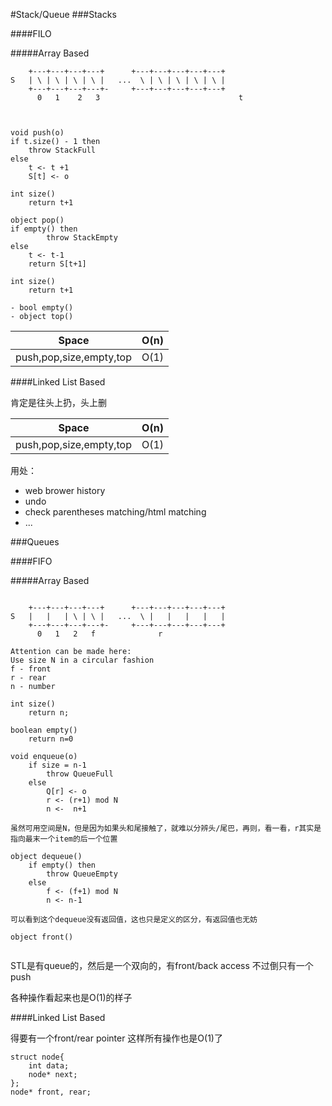 #Stack/Queue
###Stacks

####FILO

#####Array Based 

```
	+---+---+---+---+      +---+---+---+---+---+
S 	| \ | \ | \ | \ |   ...  \ | \ | \ | \ | \ |
	+---+---+---+---+-     +---+---+---+---+---+
	  0   1    2   3                               t
	  
	  
	  
void push(o)
if t.size() - 1 then 
	throw StackFull
else 
	t <- t +1
 	S[t] <- o
 	
int size()
	return t+1	

object pop()
if empty() then 
		throw StackEmpty
else 
	t <- t-1
	return S[t+1]

int size()
	return t+1

- bool empty()
- object top() 
```		




Space | O(n) | 
------------ | ------------- |
push,pop,size,empty,top | O(1)|



####Linked List Based

肯定是往头上扔，头上删

Space | O(n) | 
------------ | ------------- |
push,pop,size,empty,top | O(1)|
 

用处：
	
- web brower history
- undo
- check parentheses matching/html matching
- ...
	 
	 

###Queues 


####FIFO


#####Array Based 

```

	+---+---+---+---+      +---+---+---+---+---+
S 	|   |   | \ | \ |   ...  \ |   |   |   |   |
	+---+---+---+---+-     +---+---+---+---+---+
	  0   1   2   f              r                

Attention can be made here:
Use size N in a circular fashion
f - front
r - rear 
n - number 

int size()
	return n;
	
boolean empty()
	return n=0

void enqueue(o)
	if size = n-1
		throw QueueFull
	else
		Q[r] <- o
		r <- (r+1) mod N
		n <-  n+1
		
虽然可用空间是N，但是因为如果头和尾接触了，就难以分辨头/尾巴，再则，看一看，r其实是指向最末一个item的后一个位置

object dequeue()
	if empty() then 
		throw QueueEmpty
	else
		f <- (f+1) mod N
		n <- n-1

可以看到这个dequeue没有返回值，这也只是定义的区分，有返回值也无妨

object front()		
		
```

STL是有queue的，然后是一个双向的，有front/back access 
不过倒只有一个push 

各种操作看起来也是O(1)的样子



####Linked List Based

得要有一个front/rear pointer
这样所有操作也是O(1)了


```	
struct node{
	int data;
	node* next;
};
node* front, rear;

```